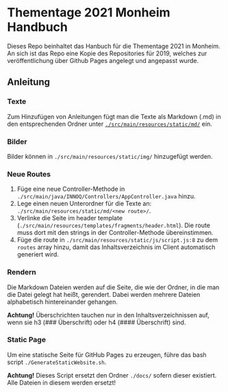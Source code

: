 # Thementage 2021 Monheim Handbuch

Dieses Repo beinhaltet das Hanbuch für die Thementage 2021 in Monheim. An sich ist das Repo eine Kopie des Repositories für 2019, welches zur veröffentlichung über Github Pages angelegt und angepasst wurde.


## Anleitung

### Texte
Zum Hinzufügen von Anleitungen fügt man die Texte als Markdown (.md) in den entsprechenden Ordner unter [`./src/main/resources/static/md/`](./src/main/resources/static/md/) ein.

### Bilder
Bilder können in `./src/main/resources/static/img/` hinzugefügt werden.

### Neue Routes
1. Füge eine neue Controller-Methode in `./src/main/java/INNOQ/Controllers/AppController.java`
   hinzu.
2. Lege einen neuen Unterordner für die Texte an: `./src/main/resources/static/md/<new route>/`.
3. Verlinke die Seite im header template (`./src/main/resources/templates/fragments/header.html`).
   Die route muss dort mit den strings in der Controller-Methode übereinstimmen.
4. Füge die route in `./src/main/resources/static/js/script.js:8` zu dem `routes` array hinzu, damit
   das Inhaltsverzeichnis im Client automatisch generiert wird.

### Rendern
Die Markdown Dateien werden auf die Seite, die wie der Ordner, in die man die Datei gelegt hat heißt, gerendert. Dabei werden mehrere Dateien alphabetisch hintereinander gehangen. 

**Achtung!** Überschrichten tauchen nur in den Inhaltsverzeichnissen auf, wenn sie h3 (### Überschrift) oder h4 (#### Überschrift) sind.


### Static Page
Um eine statische Seite für GitHub Pages zu erzeugen, führe das bash script `./GenerateStaticWebsite.sh`.

**Achtung!** Dieses Script ersetzt den Ordner `./docs/` sofern dieser existiert. Alle Dateien in diesem werden ersetzt!
